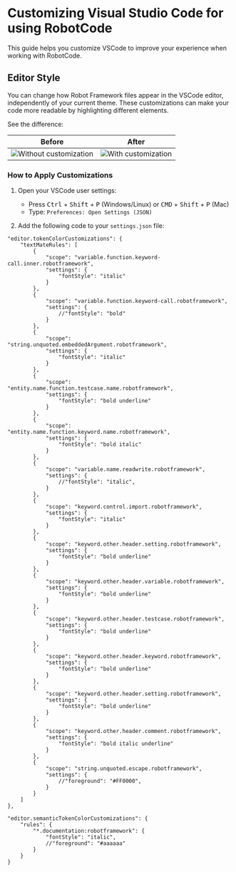# Customizing Visual Studio Code for using RobotCode

This guide helps you customize VSCode to improve your experience when working with RobotCode.

## Editor Style

You can change how Robot Framework files appear in the VSCode editor, independently of your current theme. These customizations can make your code more readable by highlighting different elements.

See the difference:

| Before                                                            | After                                                       |
| ----------------------------------------------------------------- | ----------------------------------------------------------- |
| ![Without customization](./images/without_customization.gif) | ![With customization](./images/with_customization.gif) |

### How to Apply Customizations

1. Open your VSCode user settings:
   - Press <kbd>Ctrl</kbd> + <kbd>Shift</kbd> + <kbd>P</kbd> (Windows/Linux) or <kbd>CMD</kbd> + <kbd>Shift</kbd> + <kbd>P</kbd> (Mac)
   - Type: `Preferences: Open Settings (JSON)`

2. Add the following code to your `settings.json` file:

```jsonc
"editor.tokenColorCustomizations": {
    "textMateRules": [
        {
            "scope": "variable.function.keyword-call.inner.robotframework",
            "settings": {
                "fontStyle": "italic"
            }
        },
        {
            "scope": "variable.function.keyword-call.robotframework",
            "settings": {
                //"fontStyle": "bold"
            }
        },
        {
            "scope": "string.unquoted.embeddedArgument.robotframework",
            "settings": {
                "fontStyle": "italic"
            }
        },
        {
            "scope": "entity.name.function.testcase.name.robotframework",
            "settings": {
                "fontStyle": "bold underline"
            }
        },
        {
            "scope": "entity.name.function.keyword.name.robotframework",
            "settings": {
                "fontStyle": "bold italic"
            }
        },
        {
            "scope": "variable.name.readwrite.robotframework",
            "settings": {
                //"fontStyle": "italic",
            }
        },
        {
            "scope": "keyword.control.import.robotframework",
            "settings": {
                "fontStyle": "italic"
            }
        },
        {
            "scope": "keyword.other.header.setting.robotframework",
            "settings": {
                "fontStyle": "bold underline"
            }
        },
        {
            "scope": "keyword.other.header.variable.robotframework",
            "settings": {
                "fontStyle": "bold underline"
            }
        },
        {
            "scope": "keyword.other.header.testcase.robotframework",
            "settings": {
                "fontStyle": "bold underline"
            }
        },
        {
            "scope": "keyword.other.header.keyword.robotframework",
            "settings": {
                "fontStyle": "bold underline"
            }
        },
        {
            "scope": "keyword.other.header.setting.robotframework",
            "settings": {
                "fontStyle": "bold underline"
            }
        },
        {
            "scope": "keyword.other.header.comment.robotframework",
            "settings": {
                "fontStyle": "bold italic underline"
            }
        },
        {
            "scope": "string.unquoted.escape.robotframework",
            "settings": {
                //"foreground": "#FF0000",
            }
        }
    ]
},

"editor.semanticTokenColorCustomizations": {
    "rules": {
        "*.documentation:robotframework": {
            "fontStyle": "italic",
            //"foreground": "#aaaaaa"
        }
    }
}

```
